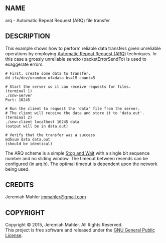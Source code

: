NAME
----

arq - Automatic Repeat Request (ARQ) file transfer

DESCRIPTION
-----------

This example shows how to perform reliable data transfers
given unreliable operations by employing [Automatic Repeat
Request (ARQ)][arq] techniques.  In this case a grossly unreliable
sendto (packetErrorSendTo) is used to exaggerate errors.

    # First, create some data to transfer.
    dd if=/dev/urandom of=data bs=1M count=5

    # Start the server so it can receive requests for files.
    (terminal 1)
    ./snw-server
    Port: 16245

    # Run the client to request the 'data' file from the server.
    # The client will receive the data and store it to 'data.out'.
    (terminal 2)
    ./snw-client localhost 16245 data
    (output will be in data.out)

    # Verify that the transfer was a success
    md5sum data data.out
    (should be identical)

The ARQ scheme is a simple [Stop and Wait][arq] with a single bit sequence
number and no sliding window.  The timeout between resends can be
configured (in arq.h).  The optimal timeout is dependent upon the network
being used.

  [arq]: http://en.wikipedia.org/wiki/Stop-and-wait_ARQ

CREDITS
-------

Jeremiah Mahler <jmmahler@gmail.com>

COPYRIGHT
---------

Copyright &copy; 2015, Jeremiah Mahler.  All Rights Reserved.<br>
This project is free software and released under
the [GNU General Public License][gpl].

 [gpl]: http://www.gnu.org/licenses/gpl.html

